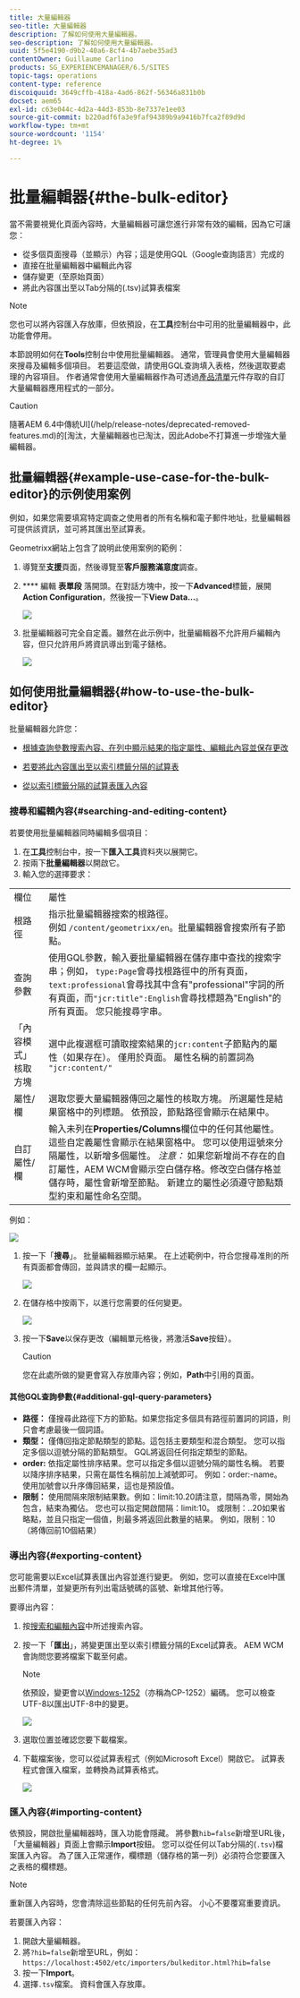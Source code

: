 ```yaml
---
title: 大量編輯器
seo-title: 大量編輯器
description: 了解如何使用大量編輯器。
seo-description: 了解如何使用大量編輯器。
uuid: 5f5e4190-d9b2-40a6-8cf4-4b7aebe35ad3
contentOwner: Guillaume Carlino
products: SG_EXPERIENCEMANAGER/6.5/SITES
topic-tags: operations
content-type: reference
discoiquuid: 3649cffb-418a-4ad6-862f-56346a831b0b
docset: aem65
exl-id: c63e044c-4d2a-44d3-853b-8e7337e1ee03
source-git-commit: b220adf6fa3e9faf94389b9a9416b7fca2f89d9d
workflow-type: tm+mt
source-wordcount: '1154'
ht-degree: 1%

---
```


# 批量編輯器{#the-bulk-editor}

當不需要視覺化頁面內容時，大量編輯器可讓您進行非常有效的編輯，因為它可讓您：

* 從多個頁面搜尋（並顯示）內容；這是使用GQL（Google查詢語言）完成的
* 直接在批量編輯器中編輯此內容
* 儲存變更（至原始頁面）
* 將此內容匯出至以Tab分隔的(.tsv)試算表檔案

>[!NOTE]
>
>您也可以將內容匯入存放庫，但依預設，在&#x200B;**工具**&#x200B;控制台中可用的批量編輯器中，此功能會停用。

本節說明如何在&#x200B;**Tools**&#x200B;控制台中使用批量編輯器。 通常，管理員會使用大量編輯器來搜尋及編輯多個項目。 若要這麼做，請使用GQL查詢填入表格，然後選取要處理的內容項目。 作者通常會使用大量編輯器作為可透過[產品清單](/help/sites-authoring/default-components.md#productlist)元件存取的自訂大量編輯器應用程式的一部分。

>[!CAUTION]
>
>隨著AEM 6.4中傳統UI](/help/release-notes/deprecated-removed-features.md)的[淘汰，大量編輯器也已淘汰，因此Adobe不打算進一步增強大量編輯器。

## 批量編輯器{#example-use-case-for-the-bulk-editor}的示例使用案例

例如，如果您需要填寫特定調查之使用者的所有名稱和電子郵件地址，批量編輯器可提供該資訊，並可將其匯出至試算表。

Geometrixx網站上包含了說明此使用案例的範例：

1. 導覽至&#x200B;**支援**&#x200B;頁面，然後導覽至&#x200B;**客戶服務滿意度**&#x200B;調查。
1. **** 編輯 **表單段** 落開頭。在對話方塊中，按一下&#x200B;**Advanced**&#x200B;標籤，展開&#x200B;**Action Configuration**，然後按一下&#x200B;**View Data...**。

   ![](assets/custsatsurvey.png)

1. 批量編輯器可完全自定義。雖然在此示例中，批量編輯器不允許用戶編輯內容，但只允許用戶將資訊導出到電子錶格。

   ![](assets/bulkeditor.png)

## 如何使用批量編輯器{#how-to-use-the-bulk-editor}

批量編輯器允許您：

* [根據查詢參數搜索內容、在列中顯示結果的指定屬性、編輯此內容並保存更改](#searching-and-editing-content)
* [若要將此內容匯出至以索引標籤分隔的試算表](#exporting-content)

* [從以索引標籤分隔的試算表匯入內容](#importing-content)

### 搜尋和編輯內容{#searching-and-editing-content}

若要使用批量編輯器同時編輯多個項目：

1. 在&#x200B;**工具**&#x200B;控制台中，按一下&#x200B;**匯入工具**&#x200B;資料夾以展開它。
1. 按兩下&#x200B;**批量編輯器**&#x200B;以開啟它。
1. 輸入您的選擇要求：

<table>
 <tbody>
  <tr>
   <td>欄位</td>
   <td>屬性</td>
  </tr>
  <tr>
   <td>根路徑</td>
   <td>指示批量編輯器搜索的根路徑。<br /> 例如 <code>/content/geometrixx/en</code>。批量編輯器會搜索所有子節點。</td>
  </tr>
  <tr>
   <td>查詢參數</td>
   <td>使用GQL參數，輸入要批量編輯器在儲存庫中查找的搜索字串；例如， <code>type:Page</code>會尋找根路徑中的所有頁面， <code>text:professional</code>會尋找其中含有"professional"字詞的所有頁面，而<code>"jcr:title":English</code>會尋找標題為"English"的所有頁面。 您只能搜尋字串。</td>
  </tr>
  <tr>
   <td>「內容模式」核取方塊</td>
   <td>選中此複選框可讀取搜索結果的<code>jcr:content</code>子節點內的屬性（如果存在）。 僅用於頁面。 屬性名稱的前置詞為 <code>"jcr:content/"</code></td>
  </tr>
  <tr>
   <td>屬性/欄</td>
   <td>選取您要大量編輯器傳回之屬性的核取方塊。 所選屬性是結果窗格中的列標題。 依預設，節點路徑會顯示在結果中。</td>
  </tr>
  <tr>
   <td>自訂屬性/欄</td>
   <td>輸入未列在<strong>Properties/Columns</strong>欄位中的任何其他屬性。 這些自定義屬性會顯示在結果窗格中。 您可以使用逗號來分隔屬性，以新增多個屬性。 <i>注意：</i> 如果您新增尚不存在的自訂屬性，AEM WCM會顯示空白儲存格。修改空白儲存格並儲存時，屬性會新增至節點。 新建立的屬性必須遵守節點類型約束和屬性命名空間。</td>
  </tr>
 </tbody>
</table>

例如：

![](assets/searchfilter.png)

1. 按一下「**搜尋**」。 批量編輯器顯示結果。
在上述範例中，符合您搜尋准則的所有頁面都會傳回，並與請求的欄一起顯示。

   ![](assets/chlimage_1-39.png)

1. 在儲存格中按兩下，以進行您需要的任何變更。

   ![](assets/srchresultedit.png)

1. 按一下&#x200B;**Save**&#x200B;以保存更改（編輯單元格後，將激活&#x200B;**Save**&#x200B;按鈕）。

   >[!CAUTION]
   >
   >您在此處所做的變更會寫入存放庫內容；例如，**Path**&#x200B;中引用的頁面。

#### 其他GQL查詢參數{#additional-gql-query-parameters}

* **路徑：** 僅搜尋此路徑下方的節點。如果您指定多個具有路徑前置詞的詞語，則只會考慮最後一個詞語。
* **類型：** 僅傳回指定節點類型的節點。這包括主要類型和混合類型。 您可以指定多個以逗號分隔的節點類型。 GQL將返回任何指定類型的節點。
* **order:** 依指定屬性排序結果。您可以指定多個以逗號分隔的屬性名稱。 若要以降序排序結果，只需在屬性名稱前加上減號即可。 例如：order:-name。 使用加號會以升序傳回結果，這也是預設值。
* **限制：** 使用間隔來限制結果數。例如：limit:10.20請注意，間隔為零，開始為包含，結束為獨佔。 您也可以指定開啟間隔：limit:10。 或限制：..20如果省略點，並且只指定一個值，則最多將返回此數量的結果。 例如，限制：10（將傳回前10個結果）

### 導出內容{#exporting-content}

您可能需要以Excel試算表匯出內容並進行變更。 例如，您可以直接在Excel中匯出郵件清單，並變更所有列出電話號碼的區號、新增其他行等。

要導出內容：

1. 按[搜索和編輯內容](#searching-and-editing-content)中所述搜索內容。
1. 按一下「**匯出**」，將變更匯出至以索引標籤分隔的Excel試算表。 AEM WCM會詢問您要將檔案下載至何處。

   >[!NOTE]
   >
   >依預設，變更會以[Windows-1252](https://en.wikipedia.org/wiki/Windows-1252)（亦稱為CP-1252）編碼。 您可以檢查UTF-8以匯出UTF-8中的變更。

   ![](assets/srchrsesultexport.png)

1. 選取位置並確認您要下載檔案。
1. 下載檔案後，您可以從試算表程式（例如Microsoft Excel）開啟它。 試算表程式會匯入檔案，並轉換為試算表格式。

   ![](assets/exportinexcel.png)

### 匯入內容{#importing-content}

依預設，開啟批量編輯器時，匯入功能會隱藏。 將參數`hib=false`新增至URL後，「大量編輯器」頁面上會顯示&#x200B;**Import**&#x200B;按鈕。 您可以從任何以Tab分隔的(`.tsv`)檔案匯入內容。 為了匯入正常運作，欄標題（儲存格的第一列）必須符合您要匯入之表格的欄標題。

>[!NOTE]
>
>重新匯入內容時，您會清除這些節點的任何先前內容。 小心不要覆寫重要資訊。

若要匯入內容：

1. 開啟大量編輯器。
1. 將`?hib=false`新增至URL，例如：
   `https://localhost:4502/etc/importers/bulkeditor.html?hib=false`
1. 按一下&#x200B;**Import**。
1. 選擇`.tsv`檔案。 資料會匯入存放庫。
